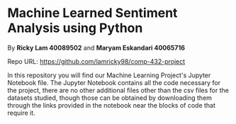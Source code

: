 # Machine Learned Sentiment Analysis using Python

By **Ricky Lam 40089502** and **Maryam Eskandari 40065716**

Repo URL: https://github.com/lamricky98/comp-432-project

In this repository you will find our Machine Learning Project's Jupyter
Notebook file. The Jupyter Notebook contains all the code necessary
for the project, there are no other additional files other than the
csv files for the datasets studied, though those can be obtained by 
downloading them through the links provided in the notebook near the
blocks of code that require it.

